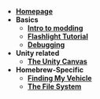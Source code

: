 * [**Homepage**](../wiki)* **Basics**  * [**Intro to modding**](../wiki/Intro)  * [**Flashlight Tutorial**](../wiki/Tutorial)  * [**Debugging**](../wiki/Debugging)* **Unity related**  * [**The Unity Canvas**](../wiki/Unity-Canvas)* **Homebrew-Specific**  * [**Finding My Vehicle**](../wiki/Finding-My-Vehicle)  * [**The File System**](../wiki/The-File-System)